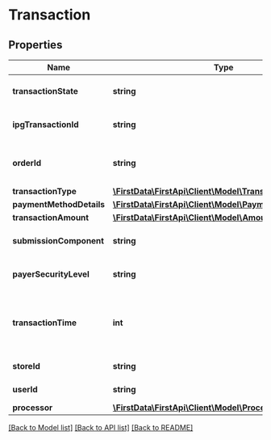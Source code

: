# Transaction

## Properties
Name | Type | Description | Notes
------------ | ------------- | ------------- | -------------
**transactionState** | **string** | The state of the transaction. | [optional] 
**ipgTransactionId** | **string** | The transaction ID. | [optional] 
**orderId** | **string** | Client order ID if supplied by client. | [optional] 
**transactionType** | [**\FirstData\FirstApi\Client\Model\TransactionType**](TransactionType.md) |  | [optional] 
**paymentMethodDetails** | [**\FirstData\FirstApi\Client\Model\PaymentMethodDetails**](PaymentMethodDetails.md) |  | [optional] 
**transactionAmount** | [**\FirstData\FirstApi\Client\Model\Amount**](Amount.md) |  | [optional] 
**submissionComponent** | **string** | The submission component. | [optional] 
**payerSecurityLevel** | **string** | The payer security level. | [optional] 
**transactionTime** | **int** | The transaction time in seconds since epoch. | [optional] 
**storeId** | **string** | Store ID number. | [optional] 
**userId** | **string** | The user ID. | [optional] 
**processor** | [**\FirstData\FirstApi\Client\Model\ProcessorData**](ProcessorData.md) |  | [optional] 

[[Back to Model list]](../README.md#documentation-for-models) [[Back to API list]](../README.md#documentation-for-api-endpoints) [[Back to README]](../README.md)


